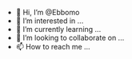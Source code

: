 - 👋 Hi, I’m @Ebbomo
- 👀 I’m interested in ...
- 🌱 I’m currently learning ...
- 💞️ I’m looking to collaborate on ...
- 📫 How to reach me ...

<!---
Ebbomo/Ebbomo is a ✨ special ✨ repository because its `README.md` (this file) appears on your GitHub profile.
You can click the Preview link to take a look at your changes.
--->
